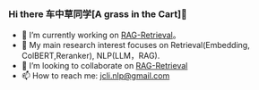 
### Hi there 车中草同学[A grass in the Cart]👋
- 🔭 I’m currently working on [RAG-Retrieval](https://github.com/NLPJCL/RAG-Retrieval)。
- 🌱 My main research interest focuses on  Retrieval(Embedding, ColBERT,Reranker), NLP(LLM，RAG).
- 👯 I’m looking to collaborate on [RAG-Retrieval](https://github.com/NLPJCL/RAG-Retrieval)
- 📫 How to reach me: jcli.nlp@gmail.com



<!--
**NLPJCL/NLPJCL** is a ✨ _special_ ✨ repository because its `README.md` (this file) appears on your GitHub profile.

Here are some ideas to get you started:

- 🔭 I’m currently working on ...
- 🌱 I’m currently learning ...
- 👯 I’m looking to collaborate on ...
- 🤔 I’m looking for help with ...
- 💬 Ask me about ...
- 📫 How to reach me: ...
- 😄 Pronouns: ...
- ⚡ Fun fact: ...
-->
